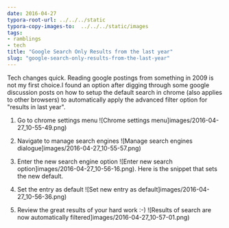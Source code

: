 ```yaml
---
date: 2016-04-27
typora-root-url: ../../../static
typora-copy-images-to:  ../../../static/images
tags:
- ramblings
- tech
title: "Google Search Only Results from the last year"
slug: "google-search-only-results-from-the-last-year"
---
```


Tech changes quick. Reading google postings from something in 2009 is not my first choice.I found an option after digging through some google discussion posts on how to setup the default search in chrome (also applies to other browsers) to automatically apply the advanced filter option for "results in last year".

1.  Go to chrome settings menu
![Chrome settings menu]images/2016-04-27_10-55-49.png)

2.  Navigate to manage search engines
![Manage search engines dialogue]images/2016-04-27_10-55-57.png)

3.  Enter the new search engine option
![Enter new search option]images/2016-04-27_10-56-16.png).
Here is the snippet that sets the new default.

<script src="https://gist.github.com/sheldonhull/200fb5c17e0d7455699bd07830942704.js"></script>


4.  Set the entry as default
![Set new entry as default]images/2016-04-27_10-56-36.png)

5.  Review the great results of your hard work :-)
![Results of search are now automatically filtered]images/2016-04-27_10-57-01.png)
